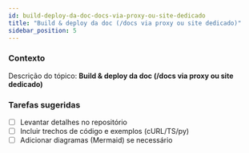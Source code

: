 ```yaml
---
id: build-deploy-da-doc-docs-via-proxy-ou-site-dedicado
title: "Build & deploy da doc (/docs via proxy ou site dedicado)"
sidebar_position: 5
---
```


<!-- Conteúdo inicial (stub). Preencha com detalhes do projeto. -->

### Contexto
Descrição do tópico: **Build & deploy da doc (/docs via proxy ou site dedicado)**

### Tarefas sugeridas
- [ ] Levantar detalhes no repositório
- [ ] Incluir trechos de código e exemplos (cURL/TS/py)
- [ ] Adicionar diagramas (Mermaid) se necessário
